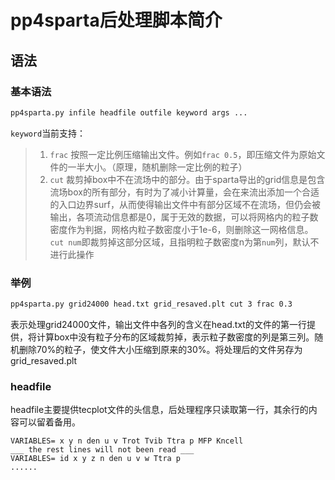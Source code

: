 # pp4sparta后处理脚本简介

## 语法

### 基本语法

```bash
pp4sparta.py infile headfile outfile keyword args ...
```

`keyword`当前支持：

>1. `frac` 按照一定比例压缩输出文件。例如`frac 0.5`，即压缩文件为原始文件的一半大小。（原理，随机删除一定比例的粒子）
>2. `cut` 裁剪掉box中不在流场中的部分。由于sparta导出的grid信息是包含流场box的所有部分，有时为了减小计算量，会在来流出添加一个合适的入口边界surf，从而使得输出文件中有部分区域不在流场，但仍会被输出，各项流动信息都是0，属于无效的数据，可以将网格内的粒子数密度作为判据，网格内粒子数密度小于1e-6，则删除这一网格信息。`cut num`即裁剪掉这部分区域，且指明粒子数密度n为第`num`列，默认不进行此操作

### 举例

```bash
pp4sparta.py grid24000 head.txt grid_resaved.plt cut 3 frac 0.3
```

表示处理grid24000文件，输出文件中各列的含义在head.txt的文件的第一行提供，将计算box中没有粒子分布的区域裁剪掉，表示粒子数密度的列是第三列。随机删除70%的粒子，使文件大小压缩到原来的30%。将处理后的文件另存为grid_resaved.plt

### headfile

headfile主要提供tecplot文件的头信息，后处理程序只读取第一行，其余行的内容可以留着备用。

```text
VARIABLES= x y n den u v Trot Tvib Ttra p MFP Kncell
___ the rest lines will not been read ___
VARIABLES= id x y z n den u v w Ttra p
......
```
